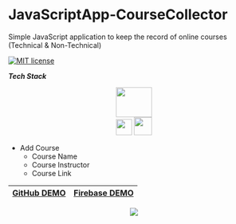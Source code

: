 # JavaScriptApp-CourseCollector
Simple JavaScript application to keep the record of online courses (Technical & Non-Technical)

[![MIT license](https://img.shields.io/badge/License-MIT-blue.svg)](https://lbesson.mit-license.org/)

*__Tech Stack__*

<p align="center">
  <img src="https://miro.medium.com/max/792/1*lJ32Bl-lHWmNMUSiSq17gQ.png" width="72" height="60"/><br/>
  <img src="http://3con14.biz/code/_data/js/intro/js-logo.png" width="32" height="32"/>
  <img src="https://pbs.twimg.com/profile_images/532662364613525504/GN559Lfb_reasonably_small.png" width="36" height="36"/>
</p>


- Add Course
  - Course Name
  - Course Instructor
  - Course Link

| [GitHub DEMO](https://sameem420.github.io/CourseCollector/) | [Firebase DEMO](https://course-collector.web.app/) |
| :-------------: |:-------------:|

<p align="center"><img src="http://ForTheBadge.com/images/badges/built-with-love.svg"/></p>
